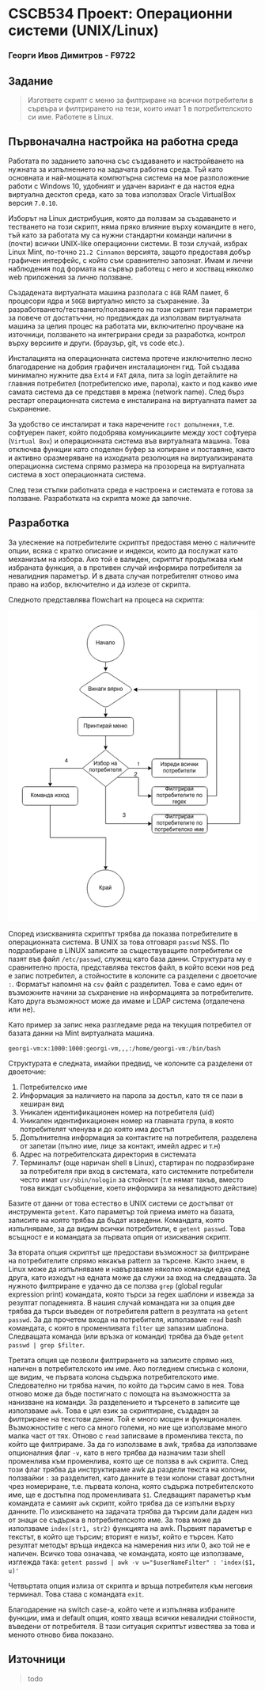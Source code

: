# CSCB534 Проект: Операционни системи (UNIX/Linux)
### Георги Ивов Димитров - F9722
## Задание
> Изгответе скрипт с меню за филтриране на всички потребители в сървъра и филтрирането на тези, които имат 1 в потребителското си име. Работете в Linux. 
## Първоначална настройка на работна среда
Работата по заданието започна със създаването и настройването на нужната за изпълнението на задачата работна среда. 
Тъй като основната и най-мощната компютърна система на мое разположение работи с Windows 10, удобният и удачен вариант е да настоя една виртуална десктоп среда, като за това използвах Oracle VirtualBox версия `7.0.10`.

Изборът на Linux дистрибуция, която да ползвам за създаването и тестването на този скрипт, няма пряко влияние върху командите в него, тъй като за работата му са нужни стандартни команди налични в (почти) всички UNIX-like операционни системи. В този случай, избрах Linux Mint, по-точно `21.2 Cinnamon` версията, защото предоставя добър графичен интерфейс, с който съм сравнително запознат. Имам и лични наблюдения под формата на сървър работещ с него и хостващ няколко web приложения за лично ползване.

Създадената виртуалната машина разполага с `8GB` RAM памет, 6 процесори ядра и `50GB` виртуално място за съхранение. За разработването/тестването/ползването на този скрипт тези параметри за повече от достатъчни, но предвиждах да използвам виртуалната машина за целия процес на работата ми, включително проучване на източници, ползването на интегрирани среди за разработка, контрол върху версиите и други. (браузър, git, vs code etc.).

Инсталацията на операционната система протече изключително лесно благодарение на добрия графичен инсталационен гид. Той създава минимално нужните два `Ext4` и `FAT` дяла, пита за login детайлите на главния потребител (потребителско име, парола), както и под какво име самата система да се представя в мрежа (network name). След бърз рестарт операционната система е инсталирана на виртуалната памет за съхранение. 

За удобство се инсталират и така наречените `гост допълнения`, т.е. софтуерен пакет, който подобрява комуникациите между хост софтуера (`Virtual Box`) и операционната система във виртуалната машина. Това отключва функции като споделен буфер за копиране и поставяне, както и активно оразмеряване на изходната резолюция на виртуализираната операционна система спрямо размера на прозореца на виртуалната система в хост операционната система.

След тези стъпки работната среда е настроена и системата е готова за ползване. Разработката на скрипта може да започне.

## Разработка
За улеснение на потребителите скриптът предоставя меню с наличните опции, всяка с кратко описание и индекси, които да послужат като механизъм на избора. Ако той е валиден, скриптът продължава към избраната функция, а в противен случай информира потребителя за невалидния параметър. И в двата случая потребителят отново има право на избор, включително и да излезе от скрипта.

Следното представлява flowchart на процеса на скрипта:

![flowchart](flowchart.png)


Според изискванията скриптът трябва да показва потребителите в операционната система. В UNIX за това отговаря `passwd` NSS. По подразбиране в LINUX записите за съществуващите потребители се пазят във файл `/etc/passwd`, служещ като база данни. Структурата му е сравнително проста, представлява текстов файл, в който всеки нов ред е запис потребител, а стойностите в колоните са разделени с двоеточие `:`. Форматът напомня на `csv` файл с разделител. Това е само един от възможните начини за съхранение на информацията за потребителите. Като друга възможност може да имаме и LDAP система (отдалечена или не).

Като пример за запис нека разгледаме реда на текущия потребител от базата данни на Mint виртуалната машина.

```
georgi-vm:x:1000:1000:georgi-vm,,,:/home/georgi-vm:/bin/bash
```

Структурата е следната, имайки предвид, че колоните са разделени от двоеточие:
1. Потребителско име
2. Информация за наличието на парола за достъп, като тя се пази в хеширан вид
3. Уникален идентификационен номер на потребителя (uid)
4. Уникален идентификационен номер на главната група, в която потребителят членува и до която има достъп
5. Допълнителна информация за контактите на потребителя, разделена от запетаи (пълно име, лице за контакт, имейл адрес и т.н)
6. Адрес на потребителската директория в системата
7. Терминалът (още наричан shell в Linux), стартиран по подразбиране за потребителя при вход в системата, като системните потребители често имат `usr/sbin/nologin` за стойност (т.е нямат такъв, вместо това виждат съобщение, което информира за невалидното действие)

Базите от данни от това естество в UNIX системи се достъпват от инструмента `getent`. Като параметър той приема името на базата, записите на която трябва да бъдат изведени. Командата, която изпълняваме, за да видим всички потребители, е `getent passwd`. Това всъщност е и командата за първата опция от изисквания скрипт.

За втората опция скриптът ще предостави възможност за филтриране на потребителите спрямо някакъв pattern за търсене. Както знаем, в Linux може да изпълняваме и навързваме няколко команди една след друга, като изходът на едната може да служи за вход на следващата. За нужното филтриране е удачно да се ползва `grep` (global regular expression print) командата, която търси за regex шаблони и извежда за резултат попаденията. В нашия случай командата ни за опция две трябва да търси въведен от потребителя pattern в резултата на `getent passwd`. За да прочетем входа на потребителя, използваме `read` bash командата, с която в променливата `filter` ще запазим шаблона. Следващата команда (или връзка от команди) трябва да бъде `getent passwd | grep $filter`.

Третата опция ще позволи филтрирането на записите спрямо низ, наличен в потребителското им име. Ако погледнем списъка с колони, ще видим, че първата колона съдържа потребителското име. Следователно ни трябва начин, по който да търсим само в нея. Това отново може да бъде постигнато с помощта на възможността за нанизване на команди. За разделението и търсенето в записите ще използваме `awk`. Това е цял език за скриптиране, създаден за филтриране на текстови данни. Той е много мощен и функционален. Възможностите с него са много големи, но ние ще използваме много малка част от тях. Отново с `read`  записваме в променлива текста, по който ще филтрираме. За да го използваме в awk, трябва да използваме опционалния флаг `-v`, като в него трябва да назначим тази shell променлива към променлива, която ще се ползва в `awk` скрипта. След този флаг трябва да инструктираме awk да раздели текста на колони, ползвайки `:` за разделител, като данните в тези колони стават достъпни чрез номериране, т.е. първата колона, която съдържа потребителското име, ще е достъпна под променливата `$1`. Следващият параметър към командата е самият `awk` скрипт, който трябва да се изпълни върху данните. По изискването на задачата трябва да търсим дали даден низ от знаци се съдържа в потребителското име. За това може да използваме `index(str1, str2)` функцията на awk. Първият параметър е текстът, в който ще търсим; вторият е низът, който е търсен. Като резултат методът връща индекса на намерения низ или 0, ако той не е наличен. Всичко това означава, че командата, която ще използваме, изглежда така: `getent passwd | awk -v u="$userNameFilter" : 'index($1, u)'`

Четвъртата опция излиза от скрипта и връща потребителя към неговия терминал. Това става с командата `exit`.

Благодарение на switch case-а, който чете и изпълнява избраните функции, има и default опция, която хваща всички невалидни стойности, въведени от потребителя. В тази ситуация скриптът известява за това и менюто отново бива показано.

## Източници
> todo
